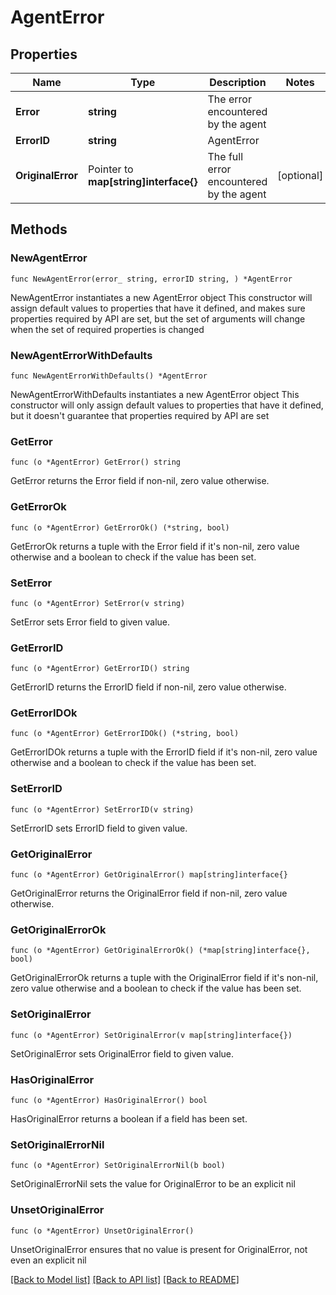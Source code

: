 # AgentError

## Properties

Name | Type | Description | Notes
------------ | ------------- | ------------- | -------------
**Error** | **string** | The error encountered by the agent | 
**ErrorID** | **string** | AgentError | 
**OriginalError** | Pointer to **map[string]interface{}** | The full error encountered by the agent | [optional] 

## Methods

### NewAgentError

`func NewAgentError(error_ string, errorID string, ) *AgentError`

NewAgentError instantiates a new AgentError object
This constructor will assign default values to properties that have it defined,
and makes sure properties required by API are set, but the set of arguments
will change when the set of required properties is changed

### NewAgentErrorWithDefaults

`func NewAgentErrorWithDefaults() *AgentError`

NewAgentErrorWithDefaults instantiates a new AgentError object
This constructor will only assign default values to properties that have it defined,
but it doesn't guarantee that properties required by API are set

### GetError

`func (o *AgentError) GetError() string`

GetError returns the Error field if non-nil, zero value otherwise.

### GetErrorOk

`func (o *AgentError) GetErrorOk() (*string, bool)`

GetErrorOk returns a tuple with the Error field if it's non-nil, zero value otherwise
and a boolean to check if the value has been set.

### SetError

`func (o *AgentError) SetError(v string)`

SetError sets Error field to given value.


### GetErrorID

`func (o *AgentError) GetErrorID() string`

GetErrorID returns the ErrorID field if non-nil, zero value otherwise.

### GetErrorIDOk

`func (o *AgentError) GetErrorIDOk() (*string, bool)`

GetErrorIDOk returns a tuple with the ErrorID field if it's non-nil, zero value otherwise
and a boolean to check if the value has been set.

### SetErrorID

`func (o *AgentError) SetErrorID(v string)`

SetErrorID sets ErrorID field to given value.


### GetOriginalError

`func (o *AgentError) GetOriginalError() map[string]interface{}`

GetOriginalError returns the OriginalError field if non-nil, zero value otherwise.

### GetOriginalErrorOk

`func (o *AgentError) GetOriginalErrorOk() (*map[string]interface{}, bool)`

GetOriginalErrorOk returns a tuple with the OriginalError field if it's non-nil, zero value otherwise
and a boolean to check if the value has been set.

### SetOriginalError

`func (o *AgentError) SetOriginalError(v map[string]interface{})`

SetOriginalError sets OriginalError field to given value.

### HasOriginalError

`func (o *AgentError) HasOriginalError() bool`

HasOriginalError returns a boolean if a field has been set.

### SetOriginalErrorNil

`func (o *AgentError) SetOriginalErrorNil(b bool)`

 SetOriginalErrorNil sets the value for OriginalError to be an explicit nil

### UnsetOriginalError
`func (o *AgentError) UnsetOriginalError()`

UnsetOriginalError ensures that no value is present for OriginalError, not even an explicit nil

[[Back to Model list]](../README.md#documentation-for-models) [[Back to API list]](../README.md#documentation-for-api-endpoints) [[Back to README]](../README.md)


